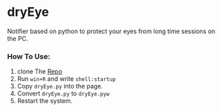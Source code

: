 # dryEye

Notifier based on python to protect your eyes from long time sessions on the PC.

### How To Use:

1. clone The [Repo](https://github.com/AIGEOO/dryEye.git)
2. Run `win+R` and write `shell:startup`
3. Copy `dryEye.py` into the page.
4. Convert `dryEye.py` to `dryEye.pyw`
5. Restart the system.
